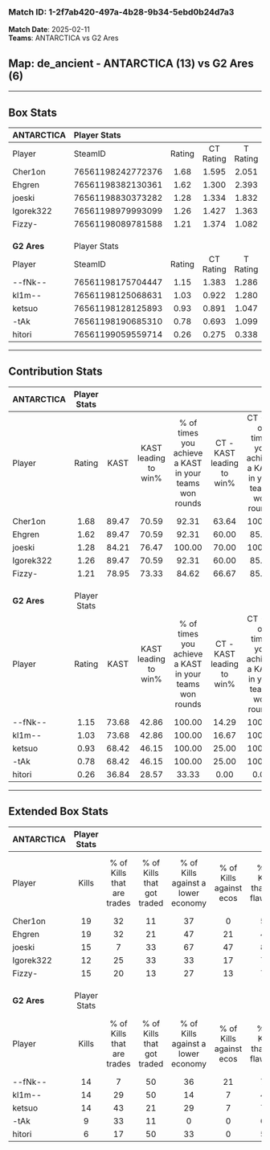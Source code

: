 ### Match ID: 1-2f7ab420-497a-4b28-9b34-5ebd0b24d7a3  
**Match Date**: 2025-02-11  
**Teams**: ANTARCTICA vs G2 Ares  

## **Map**: de_ancient - ANTARCTICA (13) vs G2 Ares (6)  
---  

## Box Stats  

| **ANTARCTICA** | Player Stats      |        |           |          |       |       |       |         |        |      |     |
| :- | :- | :-: | :-: | :-: | :-: | :-: | :-: | :-: | :-: | :-: | :-: |
| Player         | SteamID           | Rating | CT Rating | T Rating | KAST  |  ADR  | Kills | Assists | Deaths | K/D  | HS% |
| Cher1on        | 76561198242772376 |  1.68  |   1.595   |  2.051   | 89.47 | 116.9 |  19   |    6    |   11   | 1.73 | 57  |
| Ehgren         | 76561198382130361 |  1.62  |   1.300   |  2.393   | 89.47 | 100.6 |  19   |    5    |   11   | 1.73 | 63  |
| joeski         | 76561198830373282 |  1.28  |   1.334   |  1.832   | 84.21 | 85.4  |  15   |    3    |   13   | 1.15 | 66  |
| Igorek322      | 76561198979993099 |  1.26  |   1.427   |  1.363   | 89.47 | 83.7  |  12   |    8    |   11   | 1.09 | 25  |
| Fizzy-         | 76561198089781588 |  1.21  |   1.374   |  1.082   | 78.95 | 66.0  |  15   |    3    |   12   | 1.25 | 46  |
|                |                   |        |           |          |       |       |       |         |        |      |     |
|                |                   |        |           |          |       |       |       |         |        |      |     |
|                |                   |        |           |          |       |       |       |         |        |      |     |
| **G2 Ares**    | Player Stats      |        |           |          |       |       |       |         |        |      |     |
| Player         | SteamID           | Rating | CT Rating | T Rating | KAST  |  ADR  | Kills | Assists | Deaths | K/D  | HS% |
| --fNk--        | 76561198175704447 |  1.15  |   1.383   |  1.286   | 73.68 | 94.9  |  14   |    5    |   15   | 0.93 | 64  |
| kl1m--         | 76561198125068631 |  1.03  |   0.922   |  1.280   | 73.68 | 79.3  |  14   |    4    |   17   | 0.82 | 50  |
| ketsuo         | 76561198128125893 |  0.93  |   0.891   |  1.047   | 68.42 | 54.1  |  14   |    2    |   16   | 0.88 | 50  |
| -tAk           | 76561198190685310 |  0.78  |   0.693   |  1.099   | 68.42 | 67.9  |   9   |    8    |   16   | 0.56 | 44  |
| hitori         | 76561199059559714 |  0.26  |   0.275   |  0.338   | 36.84 | 39.7  |   6   |    1    |   17   | 0.35 | 66  |
---  

## Contribution Stats  

| **ANTARCTICA** | Player Stats |       |                      |                                                        |                           |                                                             |                          |                                                            |
| :- | :-: | :-: | :-: | :-: | :-: | :-: | :-: | :-: |
| Player         |    Rating    | KAST  | KAST leading to win% | % of times you achieve a KAST in your teams won rounds | CT - KAST leading to win% | CT - % of times you achieve a KAST in your teams won rounds | T - KAST leading to win% | T - % of times you achieve a KAST in your teams won rounds |
| Cher1on        |     1.68     | 89.47 |        70.59         |                         92.31                          |           63.64           |                           100.00                            |          83.33           |                           83.33                            |
| Ehgren         |     1.62     | 89.47 |        70.59         |                         92.31                          |           60.00           |                            85.71                            |          85.71           |                           100.00                           |
| joeski         |     1.28     | 84.21 |        76.47         |                         100.00                         |           70.00           |                           100.00                            |          85.71           |                           100.00                           |
| Igorek322      |     1.26     | 89.47 |        70.59         |                         92.31                          |           60.00           |                            85.71                            |          85.71           |                           100.00                           |
| Fizzy-         |     1.21     | 78.95 |        73.33         |                         84.62                          |           66.67           |                            85.71                            |          83.33           |                           83.33                            |
|                |              |       |                      |                                                        |                           |                                                             |                          |                                                            |
|                |              |       |                      |                                                        |                           |                                                             |                          |                                                            |
|                |              |       |                      |                                                        |                           |                                                             |                          |                                                            |
| **G2 Ares**    | Player Stats |       |                      |                                                        |                           |                                                             |                          |                                                            |
| Player         |    Rating    | KAST  | KAST leading to win% | % of times you achieve a KAST in your teams won rounds | CT - KAST leading to win% | CT - % of times you achieve a KAST in your teams won rounds | T - KAST leading to win% | T - % of times you achieve a KAST in your teams won rounds |
| --fNk--        |     1.15     | 73.68 |        42.86         |                         100.00                         |           14.29           |                           100.00                            |          71.43           |                           100.00                           |
| kl1m--         |     1.03     | 73.68 |        42.86         |                         100.00                         |           16.67           |                           100.00                            |          62.50           |                           100.00                           |
| ketsuo         |     0.93     | 68.42 |        46.15         |                         100.00                         |           25.00           |                           100.00                            |          55.56           |                           100.00                           |
| -tAk           |     0.78     | 68.42 |        46.15         |                         100.00                         |           25.00           |                           100.00                            |          55.56           |                           100.00                           |
| hitori         |     0.26     | 36.84 |        28.57         |                         33.33                          |           0.00            |                            0.00                             |          50.00           |                           40.00                            |
---  

## Extended Box Stats  

| **ANTARCTICA** | Player Stats |                            |                            |                                    |                         |                              |                                 |        |                             |                                     |                          |                               |                            |
| :- | :-: | :-: | :-: | :-: | :-: | :-: | :-: | :-: | :-: | :-: | :-: | :-: | :-: |
| Player         |    Kills     | % of Kills that are trades | % of Kills that got traded | % of Kills against a lower economy | % of Kills against ecos | % of Kills that are flawless | % of Kills that are close duels | Deaths | % of Deaths that get traded | % of Deaths against a lower economy | % of Deaths against ecos | % of Deaths that are flawless | % of Deaths that are close |
| Cher1on        |      19      |             32             |             11             |                 37                 |            0            |              53              |                5                |   11   |             36              |                 27                  |            9             |              64               |             27             |
| Ehgren         |      19      |             32             |             21             |                 47                 |           21            |              47              |               11                |   11   |             27              |                 27                  |            0             |              55               |             0              |
| joeski         |      15      |             7              |             33             |                 67                 |           47            |              80              |                0                |   13   |             54              |                 31                  |            8             |              69               |             8              |
| Igorek322      |      12      |             25             |             33             |                 33                 |           17            |              75              |                0                |   11   |             45              |                 18                  |            0             |              64               |             0              |
| Fizzy-         |      15      |             20             |             13             |                 27                 |           13            |              73              |                0                |   12   |             17              |                 25                  |            0             |              67               |             0              |
|                |              |                            |                            |                                    |                         |                              |                                 |        |                             |                                     |                          |                               |                            |
|                |              |                            |                            |                                    |                         |                              |                                 |        |                             |                                     |                          |                               |                            |
|                |              |                            |                            |                                    |                         |                              |                                 |        |                             |                                     |                          |                               |                            |
| **G2 Ares**    | Player Stats |                            |                            |                                    |                         |                              |                                 |        |                             |                                     |                          |                               |                            |
| Player         |    Kills     | % of Kills that are trades | % of Kills that got traded | % of Kills against a lower economy | % of Kills against ecos | % of Kills that are flawless | % of Kills that are close duels | Deaths | % of Deaths that get traded | % of Deaths against a lower economy | % of Deaths against ecos | % of Deaths that are flawless | % of Deaths that are close |
| --fNk--        |      14      |             7              |             50             |                 36                 |           21            |              71              |                7                |   15   |             20              |                 13                  |            0             |              40               |             0              |
| kl1m--         |      14      |             29             |             50             |                 14                 |            7            |              43              |                0                |   17   |             24              |                 18                  |            6             |              65               |             0              |
| ketsuo         |      14      |             43             |             21             |                 29                 |            7            |              79              |                7                |   16   |             13              |                 13                  |            6             |              69               |             0              |
| -tAk           |      9       |             33             |             11             |                 0                  |            0            |              67              |               11                |   16   |             38              |                 19                  |            6             |              69               |             13             |
| hitori         |      6       |             17             |             50             |                 33                 |            0            |              50              |               17                |   17   |             12              |                 12                  |            6             |              71               |             6              |
